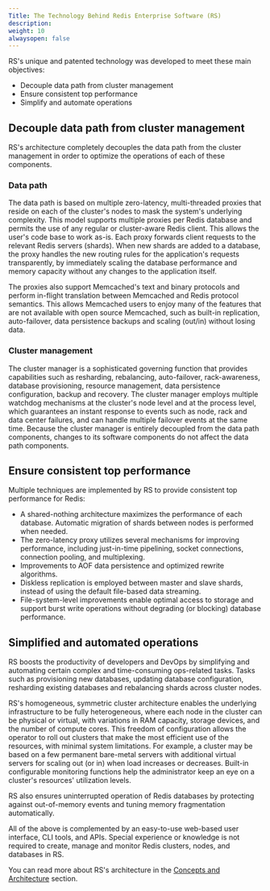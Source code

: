 ```yaml
---
Title: The Technology Behind Redis Enterprise Software (RS)
description: 
weight: 10
alwaysopen: false
---
```

RS's unique and patented technology was developed to meet these main
objectives:

-   Decouple data path from cluster management
-   Ensure consistent top performance
-   Simplify and automate operations

## Decouple data path from cluster management

RS's architecture completely decouples the data path from the cluster
management in order to optimize the operations of each of these
components.

### Data path

The data path is based on multiple zero-latency, multi-threaded proxies
that reside on each of the cluster's nodes to mask the system's
underlying complexity. This model supports multiple proxies per Redis
database and permits the use of any regular or cluster-aware Redis
client. This allows the user's code base to work as-is. Each proxy
forwards client requests to the relevant Redis servers (shards). When
new shards are added to a database, the proxy handles the new routing
rules for the application's requests transparently, by immediately
scaling the database performance and memory capacity without any changes
to the application itself.

The proxies also support Memcached's text and binary protocols and
perform in-flight translation between Memcached and Redis protocol
semantics. This allows Memcached users to enjoy many of the features
that are not available with open source Memcached, such as built-in
replication, auto-failover, data persistence backups and scaling
(out/in) without losing data.

### Cluster management

The cluster manager is a sophisticated governing function that provides
capabilities such as resharding, rebalancing, auto-failover,
rack-awareness, database provisioning, resource management, data
persistence configuration, backup and recovery. The cluster manager
employs multiple watchdog mechanisms at the cluster's node level and at
the process level, which guarantees an instant response to events such
as node, rack and data center failures, and can handle multiple failover
events at the same time. Because the cluster manager is entirely
decoupled from the data path components, changes to its software
components do not affect the data path components.

## Ensure consistent top performance

Multiple techniques are implemented by RS to provide consistent top
performance for Redis:

-   A shared-nothing architecture maximizes the performance of each
    database. Automatic migration of shards between nodes is performed
    when needed.
-   The zero-latency proxy utilizes several mechanisms for improving
    performance, including just-in-time pipelining, socket connections,
    connection pooling, and multiplexing.
-   Improvements to AOF data persistence and optimized rewrite
    algorithms.
-   Diskless replication is employed between master and slave shards,
    instead of using the default file-based data streaming.
-   File-system-level improvements enable optimal access to storage and
    support burst write operations without degrading (or blocking)
    database performance.

## Simplified and automated operations

RS boosts the productivity of developers and DevOps by simplifying and
automating certain complex and time-consuming ops-related tasks. Tasks
such as provisioning new databases, updating database configuration,
resharding existing databases and rebalancing shards across cluster
nodes.

RS's homogeneous, symmetric cluster architecture enables the underlying
infrastructure to be fully heterogeneous, where each node in the cluster
can be physical or virtual, with variations in RAM capacity, storage
devices, and the number of compute cores. This freedom of configuration
allows the operator to roll out clusters that make the most efficient
use of the resources, with minimal system limitations. For example, a
cluster may be based on a few permanent bare-metal servers with
additional virtual servers for scaling out (or in) when load increases
or decreases. Built-in configurable monitoring functions help the
administrator keep an eye on a cluster's resources' utilization levels.

RS also ensures uninterrupted operation of Redis databases by protecting
against out-of-memory events and tuning memory fragmentation
automatically.

All of the above is complemented by an easy-to-use web-based user
interface, CLI tools, and APIs. Special experience or knowledge is not
required to create, manage and monitor Redis clusters, nodes, and
databases in RS.

You can read more about RS's architecture in the [Concepts and
Architecture](/rs/concepts/overview/)
section.
